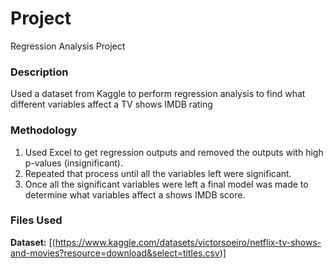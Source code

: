 # Project
Regression Analysis Project
### Description
Used a dataset from Kaggle to perform regression analysis to find what different variables affect a TV shows IMDB rating
### Methodology
1. Used Excel to get regression outputs and removed the outputs with high p-values (insignificant).
2.  Repeated that process until all the variables left were significant.
3.   Once all the significant variables were left a final model was made to determine what variables affect a shows IMDB score.
### Files Used
**Dataset:** [(https://www.kaggle.com/datasets/victorsoeiro/netflix-tv-shows-and-movies?resource=download&select=titles.csv)]
